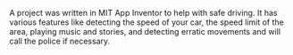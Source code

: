A project was written in MIT App Inventor to help with safe driving. It has various features like detecting the speed of your car, the speed limit of the area, playing music and stories, and detecting erratic movements and will call the police if necessary.
